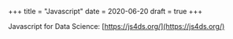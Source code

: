 +++
title = "Javascript"
date = 2020-06-20
draft = true
+++

Javascript for Data Science: [https://js4ds.org/](https://js4ds.org/)